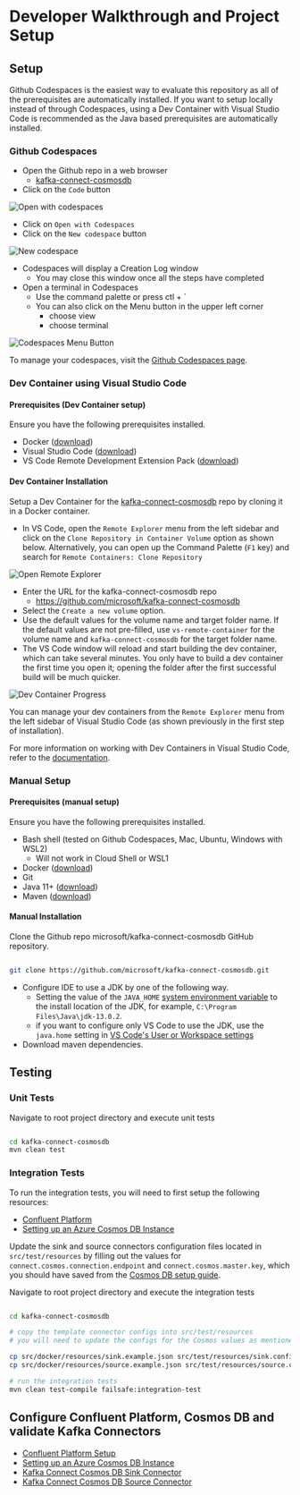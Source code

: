 # Developer Walkthrough and Project Setup

## Setup

Github Codespaces is the easiest way to evaluate this repository as all of the prerequisites are automatically installed. If you want to setup locally instead of through Codespaces, using a Dev Container with Visual Studio Code is recommended as the Java based prerequisites are automatically installed.

### Github Codespaces

- Open the Github repo in a web browser
  - [kafka-connect-cosmosdb](https://github.com/microsoft/kafka-connect-cosmosdb)
- Click on the `Code` button

![Open with codespaces](./images/codespaces-open-with.png "Open with Codespaces")

- Click on `Open with Codespaces`
- Click on the `New codespace` button

![New codespace](./images/codespaces-new-codespace.png "New codespace")

- Codespaces will display a Creation Log window
  - You may close this window once all the steps have completed
- Open a terminal in Codespaces
  - Use the command palette or press ctl + `
  - You can also click on the Menu button in the upper left corner
    - choose view
    - choose terminal

![Codespaces Menu Button](./images/codespaces-menu-button.png "Codespaces Menu Button")

To manage your codespaces, visit the [Github Codespaces page](https://github.com/codespaces).

### Dev Container using Visual Studio Code

#### Prerequisites (Dev Container setup)

Ensure you have the following prerequisites installed.

- Docker ([download](https://www.docker.com/products/docker-desktop))
- Visual Studio Code ([download](https://code.visualstudio.com/download))
- VS Code Remote Development Extension Pack ([download](https://aka.ms/vscode-remote/download/extension))

#### Dev Container Installation

Setup a Dev Container for the [kafka-connect-cosmosdb](https://github.com/microsoft/kafka-connect-cosmosdb) repo by cloning it in a Docker container.

- In VS Code, open the `Remote Explorer` menu from the left sidebar and click on the `Clone Repository in Container Volume` option as shown below. Alternatively, you can open up the Command Palette (`F1` key) and search for `Remote Containers: Clone Repository`

![Open Remote Explorer](./images/vscode-remote-explorer.png "Open Remote Explorer")

- Enter the URL for the kafka-connect-cosmosdb repo
  - <https://github.com/microsoft/kafka-connect-cosmosdb>
- Select the `Create a new volume` option.
- Use the default values for the volume name and target folder name. If the default values are not pre-filled, use `vs-remote-container` for the volume name and `kafka-connect-cosmosdb` for the target folder name.
- The VS Code window will reload and start building the dev container, which can take several minutes. You only have to build a dev container the first time you open it; opening the folder after the first successful build will be much quicker.

![Dev Container Progress](./images/vscode-dev-container-progress.png "Dev Container Progress")

You can manage your dev containers from the `Remote Explorer` menu from the left sidebar of Visual Studio Code (as shown previously in the first step of installation).

For more information on working with Dev Containers in Visual Studio Code, refer to the [documentation](https://code.visualstudio.com/docs/remote/containers).

### Manual Setup

#### Prerequisites (manual setup)

Ensure you have the following prerequisites installed.

- Bash shell (tested on Github Codespaces, Mac, Ubuntu, Windows with WSL2)
  - Will not work in Cloud Shell or WSL1
- Docker ([download](https://www.docker.com/products/docker-desktop))
- Git
- Java 11+ ([download](https://www.oracle.com/java/technologies/javase-jdk11-downloads.html))
- Maven ([download](https://maven.apache.org/download.cgi))

#### Manual Installation

Clone the Github repo microsoft/kafka-connect-cosmosdb GitHub repository.
  
```bash

git clone https://github.com/microsoft/kafka-connect-cosmosdb.git

```

- Configure IDE to use a JDK by one of the following way.
  - Setting the value of the `JAVA_HOME` [system environment variable](https://docs.oracle.com/cd/E19182-01/821-0917/inst_jdk_javahome_t/index.html) to the install location of the JDK, for example, `C:\Program Files\Java\jdk-13.0.2`.
  - if you want to configure only VS Code to use the JDK, use the `java.home` setting in [VS Code's User or Workspace settings](https://code.visualstudio.com/docs/getstarted/settings)
- Download maven dependencies.

## Testing

### Unit Tests

Navigate to root project directory and execute unit tests

```bash

cd kafka-connect-cosmosdb
mvn clean test

```

### Integration Tests

To run the integration tests, you will need to first setup the following resources:

- [Confluent Platform](Confluent_Platform_Setup.md)
- [Setting up an Azure Cosmos DB Instance](CosmosDB_Setup.md)

Update the sink and source connectors configuration files located in `src/test/resources` by filling out the values for `connect.cosmos.connection.endpoint` and `connect.cosmos.master.key`, which you should have saved from the [Cosmos DB setup guide](CosmosDB_Setup.md).

Navigate to root project directory and execute the integration tests

```bash

cd kafka-connect-cosmosdb

# copy the template connector configs into src/test/resources
# you will need to update the configs for the Cosmos values as mentioned above

cp src/docker/resources/sink.example.json src/test/resources/sink.config.json
cp src/docker/resources/source.example.json src/test/resources/source.config.json

# run the integration tests
mvn clean test-compile failsafe:integration-test

```

## Configure Confluent Platform, Cosmos DB and validate Kafka Connectors

- [Confluent Platform Setup](Confluent_Platform_Setup.md)
- [Setting up an Azure Cosmos DB Instance](CosmosDB_Setup.md)
- [Kafka Connect Cosmos DB Sink Connector](README_Sink.md)
- [Kafka Connect Cosmos DB Source Connector](README_Source.md)
